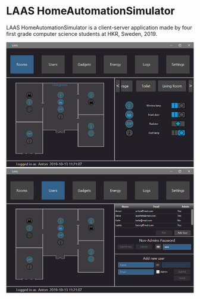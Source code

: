 # LAAS HomeAutomationSimulator
LAAS HomeAutomationSimulator is a client-server application made by four first grade computer science students at HKR, Sweden, 2019.

<img src="./prtScrCli1.png " width="700">

<img src="./prtScrCli2.png " width="700">
